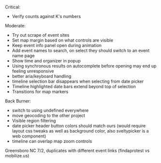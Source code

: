 Critical:
- Verify counts against K's numbers


Moderate:
- Try out scrape of event sites
- Set map margin based on what controls are visible
- Keep event info panel open during animation
- Add event names to search, on select they should switch to an event name page
- Show time and organizer in popup
- Using synchronous results on autocomplete before opening may end up feeling unresponsive
- better aria/keyboard handling
- timeline selection bar disappears when selecting from date picker
- Timeline highlighted date bars extend beyond top of selection
- Transitions for map markers

Back Burner:
- switch to using undefined everywhere
- move geocoding to the other project
- Visible region filtering
- date picker header button colors should match ours (would require layout css tweaks as well as background color, also sveltypicker is a web component)
- timeline can overlap map zoom controls

Greensboro NC 7/2, duplicates with different event links (findaprotest vs mobilize.us)